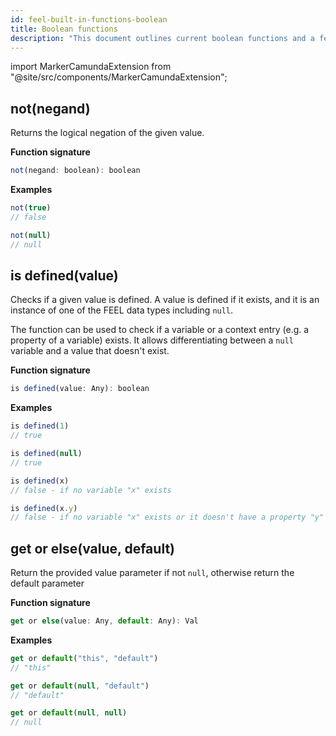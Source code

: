 ```yaml
---
id: feel-built-in-functions-boolean
title: Boolean functions
description: "This document outlines current boolean functions and a few examples."
---
```


import MarkerCamundaExtension from "@site/src/components/MarkerCamundaExtension";

## not(negand)

Returns the logical negation of the given value.

**Function signature**

```js
not(negand: boolean): boolean
```

**Examples**

```js
not(true)
// false

not(null) 
// null
```

## is defined(value)

<MarkerCamundaExtension></MarkerCamundaExtension>

Checks if a given value is defined. A value is defined if it exists, and it is an instance of one of the FEEL data types including `null`.

The function can be used to check if a variable or a context entry (e.g. a property of a variable) exists. It allows differentiating between a `null` variable and a value that doesn't exist.

**Function signature**

```js
is defined(value: Any): boolean
```

**Examples**

```js
is defined(1)
// true

is defined(null)
// true

is defined(x)
// false - if no variable "x" exists

is defined(x.y)
// false - if no variable "x" exists or it doesn't have a property "y"
```

## get or else(value, default)

Return the provided value parameter if not `null`, otherwise return the default parameter

**Function signature**

```js
get or else(value: Any, default: Any): Val
```

**Examples**

```js
get or default("this", "default")
// "this"

get or default(null, "default")
// "default"

get or default(null, null)     
// null
```
